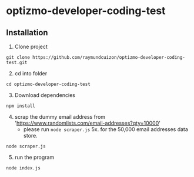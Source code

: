 # optizmo-developer-coding-test

## Installation

1. Clone project
```
git clone https://github.com/raymundcuizon/optizmo-developer-coding-test.git
```
2. cd into folder
```
cd optizmo-developer-coding-test
```
3. Download dependencies 
```
npm install
```
4. scrap the dummy email address from 'https://www.randomlists.com/email-addresses?qty=10000'
   * please run `node scraper.js` 5x. for the  50,000 email addresses data store.
```
node scraper.js
```
5. run the program
```
node index.js
```
